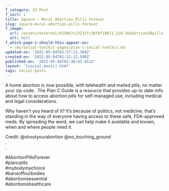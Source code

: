 ```yaml
---
f_category: IG Post
f_sort: 1
title: Square - Mural Abortion Pills Forever
slug: square-mural-abortion-pills-forever
f_image:
  url: /assets/external/6250b7c23232fc38f8f18671_120-20abortion20pills.jpeg
  alt: null
f_which-page-s-should-this-appear-on:
  - cms/social-toolkit-pages/plan-c-social-toolkit.md
updated-on: '2022-05-04T01:57:21.384Z'
created-on: '2022-05-04T01:12:12.599Z'
published-on: '2022-05-04T02:38:03.451Z'
layout: '[social-posts].html'
tags: social-posts
---
```


A home abortion is now possible, with telehealth and mailed pills, no matter your zip code.  The Plan C Guide is a resource that provides up-to date-info about how to access abortion pills for self-managed use, including medical and legal considerations.

Why haven’t you heard of it? It’s because of politics, not medicine, that’s standing in the way of everyone having access to these safe, FDA-approved meds. By spreading the word, we can help make it available and known, when and where people need it.

Credit: @shoutyourabortion @no\_touching\_ground  
.  
.

#AbortionPillsForever[  
](https://www.instagram.com/explore/tags/AbortionPillsForever/)#plancpills[  
](https://www.instagram.com/explore/tags/mybodymychoice/)#mybodymychoice  
#bansoffourbodies  
#abortionisessential  
#abortionishealthcare
